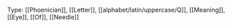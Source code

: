 Type: [[Phoenician]], [[Letter]], [[alphabet/latin/uppercase/Q]], [[Meaning]], [[Eye]], [[Of]], [[Needle]]
